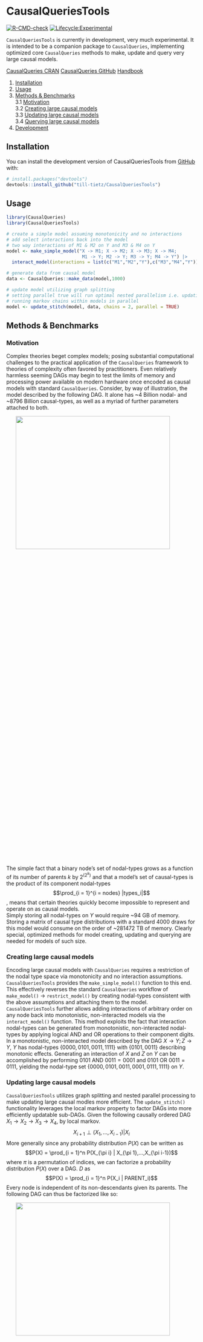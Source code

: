 
<!-- README.md is generated from README.Rmd. Please edit that file -->

# CausalQueriesTools

<!-- badges: start -->

[![R-CMD-check](https://github.com/till-tietz/CausalQueriesTools/actions/workflows/R-CMD-check.yaml/badge.svg)](https://github.com/till-tietz/CausalQueriesTools/actions/workflows/R-CMD-check.yaml)
[![Lifecycle:Experimental](https://img.shields.io/badge/Lifecycle-Experimental-339999)](Redirect-URL)
<!-- badges: end -->

`CausalQueriesTools` is currently in development, very much
experimental. It is intended to be a companion package to
`CausalQueries`, implementing optimized core `CausalQueries` methods to
make, update and query very large causal models.

[CausalQueries
CRAN](https://cran.r-project.org/web/packages/CausalQueries/index.html)
[CausalQueries GitHub](https://github.com/macartan/CausalQueries)
[Handbook](https://macartan.github.io/causalmodels/)

1.  [Installation](#install)  
2.  [Usage](#usage)  
3.  [Methods & Benchmarks](#methods)  
    3.1 [Motivation](#motivation)  
    3.2 [Creating large causal models](#creating)  
    3.3 [Updating large causal models](#updating)  
    3.4 [Querying large causal models](#querying)  
4.  [Development](#development)

<a name="install"></a>

## Installation

You can install the development version of CausalQueriesTools from
[GitHub](https://github.com/) with:

``` r
# install.packages("devtools")
devtools::install_github("till-tietz/CausalQueriesTools")
```

<a name="usage"></a>

## Usage

``` r
library(CausalQueries)
library(CausalQueriesTools)

# create a simple model assuming monotonicity and no interactions 
# add select interactions back into the model 
# two way interactions of M1 & M2 on Y and M3 & M4 on Y
model <- make_simple_model("X -> M1; X -> M2; X -> M3; X -> M4;
                            M1 -> Y; M2 -> Y; M3 -> Y; M4 -> Y") |>
  interact_model(interactions = list(c("M1","M2","Y"),c("M3","M4","Y")))

# generate data from causal model 
data <- CausalQueries::make_data(model,1000)

# update model utilizing graph splitting 
# setting parallel true will run optimal nested parallelism i.e. updating models in parallel and 
# running markov chains within models in parallel 
model <- update_stitch(model, data, chains = 2, parallel = TRUE)
```

<a name="methods"></a>

## Methods & Benchmarks

<a name="motivation"></a>

### Motivation

Complex theories beget complex models; posing substantial computational
challenges to the practical application of the `CausalQueries` framework
to theories of complexity often favored by practitioners. Even
relatively harmless seeming DAGs may begin to test the limits of memory
and processing power available on modern hardware once encoded as causal
models with standard `CausalQueries`. Consider, by way of illustration,
the model described by the following DAG. It alone has \~4 Billion
nodal- and \~8796 Billion causal-types, as well as a myriad of further
parameters attached to both.

<img src="man/figures/README-unnamed-chunk-3-1.png" width="90%" height="30%" style="display: block; margin: auto;" />

The simple fact that a binary node’s set of nodal-types grows as a
function of its number of parents $k$ by $2^{(2^k)}$ and that a model’s
set of causal-types is the product of its component nodal-types
$$\prod_{i = 1}^{i = nodes} |types_i|$$, means that certain theories
quickly become impossible to represent and operate on as causal
models.  
Simply storing all nodal-types on $Y$ would require \~94 GB of memory.
Storing a matrix of causal type distributions with a standard 4000 draws
for this model would consume on the order of \~281472 TB of memory.
Clearly special, optimized methods for model creating, updating and
querying are needed for models of such size.

<a name="creating"></a>

### Creating large causal models

Encoding large causal models with `CausalQueries` requires a restriction
of the nodal type space via monotonicity and no interaction assumptions.
`CausalQueriesTools` provides the `make_simple_model()` function to this
end. This effectively reverses the standard `CausalQueries` workflow of
`make_model()` $\longrightarrow$ `restrict_model()` by creating
nodal-types consistent with the above assumptions and attaching them to
the model. `CausalQueriesTools` further allows adding interactions of
arbitrary order on any node back into monotonistic, non-interacted
models via the `interact_model()` function. This method exploits the
fact that interaction nodal-types can be generated from monotonistic,
non-interacted nodal-types by applying logical AND and OR operations to
their component digits. In a monotonistic, non-interacted model
described by the DAG $X \rightarrow Y; Z \rightarrow Y$, $Y$ has
nodal-types $\{0000,0101,0011,1111\}$ with $\{0101,0011\}$ describing
monotonic effects. Generating an interaction of $X$ and $Z$ on $Y$ can
be accomplished by performing $0101 \text{ AND } 0011 = 0001$ and
$0101 \text{ OR } 0011 = 0111$, yielding the nodal-type set
$\{0000,0101,0011,0001,0111,1111\}$ on $Y$.

<a name="updating"></a>

### Updating large causal models

`CausalQueriesTools` utilizes graph splitting and nested parallel
processing to make updating large causal modles more efficient. The
`update_stitch()` functionality leverages the local markov property to
factor DAGs into more efficiently updatable sub-DAGs. Given the
following causally ordered DAG
$X_1 \rightarrow X_2 \rightarrow X_3 \rightarrow X_4$, by local markov.
$$X_{i+1} \perp (X_1,...,X_{i-1}) | X_i$$ More generally since any
probability distribution $P(X)$ can be written as
$$P(X) = \prod_{i = 1}^n P(X_{\pi i} | X_{\pi 1},...,X_{\pi i-1})$$
where $\pi$ is a permutation of indices, we can factorize a probability
distribution $P(X)$ over a DAG. $D$ as
$$P(X) = \prod_{i = 1}^n P(X_i | PARENT_i)$$ Every node is independent
of its non-descendants given its parents. The following DAG can thus be
factorized like so:

<img src="man/figures/README-unnamed-chunk-4-1.png" width="90%" height="30%" style="display: block; margin: auto;" />

$P(X)=P(X)P(M_1|X)P(M_2|X)P(Y|M_1,M_2)P(Z|Y)$. This means we can split
it into the following sub-DAGs.

<img src="man/figures/README-unnamed-chunk-5-1.png" width="90%" height="30%" style="display: block; margin: auto;" />

Instead of updating a full model using standard `CausalQueries`
`update_model()`, `update_stitch()` can thus update its much simpler
component sub-models and ‘stitch’ the posteriors back together. Using
this process, model updating run-time no longer grows exponentially with
model size, but rather linearly with respect to the average complexity
of component sub-models. We are able to further optimize run-time by
implementing nested futures evaluation for parallel processing. Nested
parallelism allows `update_stitch()` update sub-models in parallel while
also running markov chains within each sub-model in parallel. Given a
sufficient number of cores the optimal run-time of `update_stitch()` is
therefore the updating time of the most complex sub-model plus overhead
created by splitting, stitching and parallel process set-up.

A performance comparison updating the above model on data with 1000
observations yields the following results:  
<table class=" lightable-classic-2 table" style="font-family: &quot;Arial Narrow&quot;, &quot;Source Sans Pro&quot;, sans-serif; width: auto !important; margin-left: auto; margin-right: auto; margin-left: auto; margin-right: auto;">
<caption>
Unit: seconds
</caption>
<thead>
<tr>
<th style="text-align:left;">
method
</th>
<th style="text-align:right;">
min
</th>
<th style="text-align:right;">
mean
</th>
<th style="text-align:right;">
median
</th>
<th style="text-align:right;">
max
</th>
</tr>
</thead>
<tbody>
<tr>
<td style="text-align:left;">
update_model
</td>
<td style="text-align:right;">
35.83
</td>
<td style="text-align:right;">
38.69
</td>
<td style="text-align:right;">
38.88
</td>
<td style="text-align:right;">
40.33
</td>
</tr>
<tr>
<td style="text-align:left;">
update_stitch
</td>
<td style="text-align:right;">
8.99
</td>
<td style="text-align:right;">
10.07
</td>
<td style="text-align:right;">
10.00
</td>
<td style="text-align:right;">
11.08
</td>
</tr>
</tbody>
</table>
  
To show that both methods yield the same result we query the updated
models for an ATE of $X$ on $Z$.  
<table class=" lightable-classic-2 table" style="font-family: &quot;Arial Narrow&quot;, &quot;Source Sans Pro&quot;, sans-serif; width: auto !important; margin-left: auto; margin-right: auto; margin-left: auto; margin-right: auto;">
<thead>
<tr>
<th style="text-align:left;">
method
</th>
<th style="text-align:right;">
mean
</th>
<th style="text-align:right;">
sd
</th>
<th style="text-align:right;">
conf.low
</th>
<th style="text-align:right;">
conf.high
</th>
</tr>
</thead>
<tbody>
<tr>
<td style="text-align:left;">
update_model
</td>
<td style="text-align:right;">
2.04e-05
</td>
<td style="text-align:right;">
0.0000924
</td>
<td style="text-align:right;">
-0.0001645
</td>
<td style="text-align:right;">
0.0002509
</td>
</tr>
<tr>
<td style="text-align:left;">
update_stitch
</td>
<td style="text-align:right;">
2.09e-05
</td>
<td style="text-align:right;">
0.0001026
</td>
<td style="text-align:right;">
-0.0001702
</td>
<td style="text-align:right;">
0.0002623
</td>
</tr>
</tbody>
</table>

  
To illustrate the above points on the performance gains derived through
model splitting, we benchmark `update_model()` and `update_stitch()` on
updating models of increasing size with data consisting of 1000
observations. Models are simple causal chains with 2 to 7 nodes. We
update each model 10 times using each function and present average
run-times. We run 4 markov chains in parallel for both `update_model()`
and `update_stitch()`, with `update_stitch()` further parallelising
across sub-models.

<img src="man/figures/README-unnamed-chunk-8-1.png" width="90%" height="30%" style="display: block; margin: auto;" />

<img src="man/figures/README-unnamed-chunk-9-1.png" width="90%" height="50%" style="display: block; margin: auto;" />

<a name="querying"></a>

### Querying large causal models

Space and time complexity efficient querying of causal models with
billions of causal-types is currently under development.

Querying a causal model, at its most fundamental involves taking the
matrix product between an 1 x m matrix of causal types and a m x n
matrix of causal type distributions where ‘m’ is the number of causal
types implicated by a given query and ‘n’ is the number of draws from a
causal type’s probability distribution. This matrix product is
normalized by a vector of column sums of the m x n causal type
probability distribution matrix.

The above process requires 5 key data structures:

1.  the matrix of causal types implicated by a query
2.  the matrix of causal type distributions
3.  a matrix mapping parameters to causal types
4.  a matrix of parameter distributions
5.  a set of matrices of realised outcomes for each node and causal type

More specifically the construction of the 1 x m matrix of causal types
implicated by a query requires a set of matrices of realised outcomes
given a set of do operations. The construction of the m x n matrix of
causal type distributions requires a mapping of parameters to causal
types and a matrix of parameter distributions. All data structures but
the parameter distribution grow with the number of causal types in a
model. Assuming a model with 1x10^9 causal types, constructing an
integer vector of causal types would consume 4 Gigabytes of memory (4
bytes per signed integer x 1x10^9). Constructing a double matrix of
causal type distributions with the standard 4000 draws consumes 32000
Gigabytes (64 Terabytes) of memory (8 bytes per double x 4000 x 1x10^9).
These estimates represent lower bounds on memory usage ignoring
pointers, metadata, attributes and memory consumed by operations on the
data structures.

<a name="development"></a>

## Development

#### Implemented

- <input type="checkbox" checked> generating causal models with up to n
  \> 4 parents per child by imposing monotonicity and no-interaction
  restrictions</input>
- <input type="checkbox" checked> functionality to add interactions back
  to monotonicity and no-interaction models</input>
- <input type="checkbox" checked> updating large models via graph
  splitting and stitching (currently only possible without confounding
  and with complete data)</input>

#### Under Development

- <input type="checkbox" unchecked> space & time complexity efficient
  querying</input>
- <input type="checkbox" unchecked> updating via graph splitting and
  stitching with confounding and missing data </input>

#### Possible Developments

- <input type="checkbox" unchecked> helpers to generate optimal graph
  splitting strategies</input>
- <input type="checkbox" unchecked> methods for validating DAGs using
  data</input>

